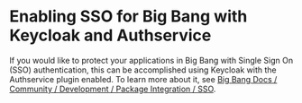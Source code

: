 # Enabling SSO for Big Bang with Keycloak and Authservice

If you would like to protect your applications in Big Bang with Single Sign On (SSO) authentication, this can be accomplished using Keycloak with the Authservice plugin enabled. To learn more about it, see [Big Bang Docs / Community / Development / Package Integration / SSO](../../community/development/package-integration/sso.md).
